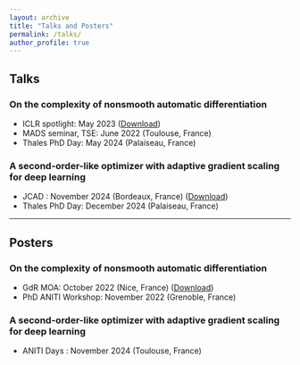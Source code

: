 ```yaml
---
layout: archive
title: "Talks and Posters"
permalink: /talks/
author_profile: true
---
```


## Talks

### On the complexity of nonsmooth automatic differentiation
- ICLR spotlight: May 2023 ([Download](https://github.com/ryanboustany/ryanboustany.github.io/blob/c9e3be326be872d331b0febcbca6a24714c33160/files/Support_presentation_ICLR_2023.pdf))
- MADS seminar, TSE: June 2022 (Toulouse, France)
- Thales PhD Day: May 2024 (Palaiseau, France)
 
### A second-order-like optimizer with adaptive gradient scaling for deep learning
- JCAD : November 2024 (Bordeaux, France) ([Download](https://jcad2024.sciencesconf.org/data/PRESENTATION_Improvement_into_machine_learning_BOUSTANY_RYAN.pdf))
- Thales PhD Day: December 2024 (Palaiseau, France)
  
---

## Posters

### On the complexity of nonsmooth automatic differentiation
- GdR MOA: October 2022 (Nice, France) ([Download](https://github.com/ryanboustany/ryanboustany.github.io/blob/18c3a7389280824fbc8bfc1e5bb583188d9c523c/files/Poster_nonsmooth_AD.pdf))
- PhD ANITI Workshop: November 2022 (Grenoble, France)

### A second-order-like optimizer with adaptive gradient scaling for deep learning
- ANITI Days : November 2024 (Toulouse, France)

